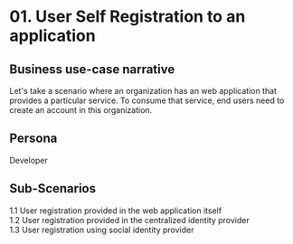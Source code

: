 # 01. User Self Registration to an application

## Business use-case narrative
Let's take a scenario where an organization has an web application that provides a particular service. To consume that service, end users need to create an account in this organization.

## Persona
Developer

## Sub-Scenarios
1.1 User registration provided in the web application itself</br>
1.2 User registration provided in the centralized identity provider</br>
1.3 User registration using social identity provider</br>
